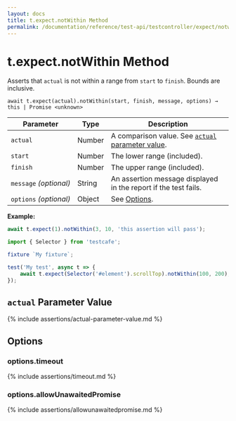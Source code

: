 ```yaml
---
layout: docs
title: t.expect.notWithin Method
permalink: /documentation/reference/test-api/testcontroller/expect/notwithin.html
---
```

# t.expect.notWithin Method

Asserts that `actual` is not within a range from `start` to `finish`. Bounds are inclusive.

```text
await t.expect(actual).notWithin(start, finish, message, options) → this | Promise <unknown>
```

Parameter              | Type                                              | Description
---------------------- | ------------------------------------------------- | ------------------------------------------------------------------------------------------------------------------
`actual`             | Number | A comparison value. See [`actual` parameter value](#actual-parameter-value).
`start`             | Number | The lower range (included).
`finish`             | Number | The upper range (included).
`message`&#160;*(optional)* | String   | An assertion message displayed in the report if the test fails.
`options`&#160;*(optional)* | Object   | See [Options](#options).

**Example:**

```js
await t.expect(1).notWithin(3, 10, 'this assertion will pass');
```

```js
import { Selector } from 'testcafe';

fixture `My fixture`;

test('My test', async t => {
    await t.expect(Selector('#element').scrollTop).notWithin(100, 200);
});
```

## `actual` Parameter Value

{% include assertions/actual-parameter-value.md %}

## Options

### options.timeout

{% include assertions/timeout.md %}

### options.allowUnawaitedPromise

{% include assertions/allowunawaitedpromise.md %}
